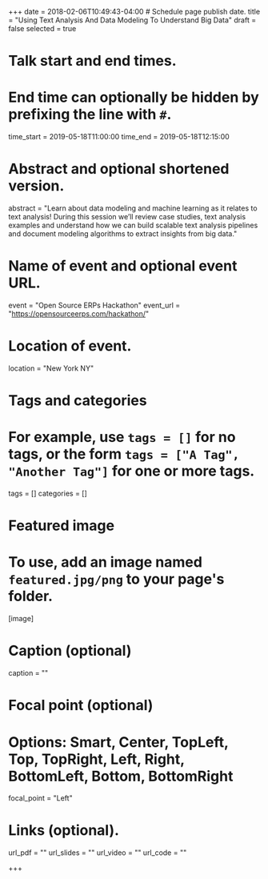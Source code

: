 +++
date = 2018-02-06T10:49:43-04:00 # Schedule page publish date.
title = "Using Text Analysis And Data Modeling To Understand Big Data"
draft = false
selected = true

# Talk start and end times.
#   End time can optionally be hidden by prefixing the line with `#`.
time_start = 2019-05-18T11:00:00
time_end = 2019-05-18T12:15:00

# Abstract and optional shortened version.
abstract = "Learn about data modeling and machine learning as it relates to text analysis! During this session we’ll review case studies, text analysis examples and understand how we can build scalable text analysis pipelines and document modeling algorithms to extract insights from big data."

# Name of event and optional event URL.
event = "Open Source ERPs Hackathon"
event_url = "https://opensourceerps.com/hackathon/"

# Location of event.
location = "New York NY"

# Tags and categories
# For example, use `tags = []` for no tags, or the form `tags = ["A Tag", "Another Tag"]` for one or more tags.
tags = []
categories = []

# Featured image
# To use, add an image named `featured.jpg/png` to your page's folder. 
[image]
  # Caption (optional)
  caption = ""

  # Focal point (optional)
  # Options: Smart, Center, TopLeft, Top, TopRight, Left, Right, BottomLeft, Bottom, BottomRight
  focal_point = "Left"
  
# Links (optional).
url_pdf = ""
url_slides = ""
url_video = ""
url_code = ""

+++